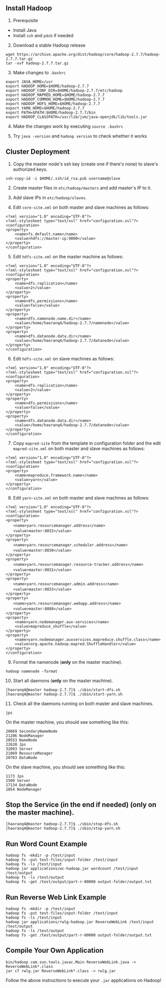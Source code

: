 ## Install Hadoop

1. Prerequisite

- Install Java
- Install `ssh` and `pdsh` if needed

2. Download a stable Hadoop release

```
wget https://archive.apache.org/dist/hadoop/core/hadoop-2.7.7/hadoop-2.7.7.tar.gz
tar -xvf hadoop-2.7.7.tar.gz
```

3. Make changes to `.bashrc`

```
export JAVA_HOME=/usr
export HADOOP_HOME=$HOME/hadoop-2.7.7
export HADOOP_CONF_DIR=$HOME/hadoop-2.7.7/etc/hadoop
export HADOOP_MAPRED_HOME=$HOME/hadoop-2.7.7
export HADOOP_COMMON_HOME=$HOME/hadoop-2.7.7
export HADOOP_HDFS_HOME=$HOME/hadoop-2.7.7
export YARN_HOME=$HOME/hadoop-2.7.7
export PATH=$PATH:$HOME/hadoop-2.7.7/bin
export HADOOP_CLASSPATH=/usr/lib/jvm/java-openjdk/lib/tools.jar
```

4. Make the changes work by executing `source .bashrc`

5. Try `java -version` and `hadoop version` to check whether it works

## Cluster Deployment

1. Copy the master node's ssh key (create one if there's none) to slave's authorized keys.

```
ssh-copy-id -i $HOME/.ssh/id_rsa.pub username@slave
```

2. Create master files in `etc/hadoop/masters` and add master's IP to it.

3. Add slave IPs in `etc/hadoop/slaves`.

4. Edit `core-site.xml` on both master and slave machines as follows:

```
<?xml version="1.0" encoding="UTF-8"?>
<?xml-stylesheet type="text/xsl" href="configuration.xsl"?>
<configuration>
<property>
    <name>fs.default.name</name>
    <value>hdfs://master-ip:9000</value>
</property>
</configuration>
```

5. Edit `hdfs-site.xml` on the master machine as follows:

```
<?xml version="1.0" encoding="UTF-8"?>
<?xml-stylesheet type="text/xsl" href="configuration.xsl"?>
<configuration>
<property>
    <name>dfs.replication</name>
    <value>2</value>
</property>
<property>
    <name>dfs.permissions</name>
    <value>false</value>
</property>
<property>
    <name>dfs.namenode.name.dir</name>
    <value>/home/haoranq4/hadoop-2.7.7/namenode</value>
</property>
<property>
    <name>dfs.datanode.data.dir</name>
    <value>/home/haoranq4/hadoop-2.7.7/datanode</value>
</property>
</configuration>
```

6. Edit `hdfs-site.xml` on slave machines as follows:

```
<?xml version="1.0" encoding="UTF-8"?>
<?xml-stylesheet type="text/xsl" href="configuration.xsl"?>
<configuration>
<property>
    <name>dfs.replication</name>
    <value>2</value>
</property>
<property>
    <name>dfs.permissions</name>
    <value>false</value>
</property>
<property>
    <name>dfs.datanode.data.dir</name>
    <value>/home/haoranq4/hadoop-2.7.7/datanode</value>
</property>
</configuration>
```

7. Copy `mapred-site` from the template in configuration folder and the edit `mapred-site.xml` on both master and slave machines as follows:

```
<?xml version="1.0" encoding="UTF-8"?>
<?xml-stylesheet type="text/xsl" href="configuration.xsl"?>
<configuration>
<property>
    <name>mapreduce.framework.name</name>
    <value>yarn</value>
</property>
</configuration>
```

8. Edit `yarn-site.xml` on both master and slave machines as follows:

```
<?xml version="1.0" encoding="UTF-8"?>
<?xml-stylesheet type="text/xsl" href="configuration.xsl"?>
<configuration>
<property>
　　<name>yarn.resourcemanager.address</name>
　　<value>master:8032</value>
</property>
<property>
　　<name>yarn.resourcemanager.scheduler.address</name>
　　<value>master:8030</value>
</property>
<property>
　　<name>yarn.resourcemanager.resource-tracker.address</name>
　　<value>master:8031</value>
</property>
<property>
　　<name>yarn.resourcemanager.admin.address</name>
　　<value>master:8033</value>
</property>
<property>
　　<name>yarn.resourcemanager.webapp.address</name>
　　<value>master:8088</value>
</property>
<property>
    <name>yarn.nodemanager.aux-services</name>
    <value>mapreduce_shuffle</value>
</property>
<property>
    <name>yarn.nodemanager.auxservices.mapreduce.shuffle.class</name>
    <value>org.apache.hadoop.mapred.ShuffleHandler</value>
</property>
</configuration>
```

9. Format the namenode (**only** on the master machine).

```
hadoop namenode -format
```

10. Start all daemons (**only** on the master machine).

```
[haoranq4@master hadoop-2.7.7]$ ./sbin/start-dfs.sh
[haoranq4@master hadoop-2.7.7]$ ./sbin/start-yarn.sh
```

11. Check all the daemons running on both master and slave machines.

```
jps
```

On the master machine, you should see something like this:

```
20869 SecondaryNameNode
21206 NodeManager
20553 NameNode
22620 Jps
32093 Server
21069 ResourceManager
20703 DataNode
```

On the slave machine, you should see something like this:

```
1173 Jps
1500 Server
17134 DataNode
1054 NodeManager
```

## Stop the Service (in the end if needed) (**only** on the master machine).

```
[haoranq4@master hadoop-2.7.7]$ ./sbin/stop-dfs.sh
[haoranq4@master hadoop-2.7.7]$ ./sbin/stop-yarn.sh
```

## Run Word Count Example

```
hadoop fs -mkdir -p /test/input
hadoop fs -put test-files/input-folder /test/input
hadoop fs -ls /test/input
hadoop jar applications/wc-hadoop.jar wordcount /test/input /test/output
hadoop fs -ls /test/output
hadoop fs -get /test/output/part-r-00000 output-folder/output.txt
```

## Run Reverse Web Link Example

```
hadoop fs -mkdir -p /test/input
hadoop fs -put test-files/input-folder /test/input
hadoop fs -ls /test/input
hadoop jar applications/rwlg-hadoop.jar ReverseWebLink /test/input /test/output
hadoop fs -ls /test/output
hadoop fs -get /test/output/part-r-00000 output-folder/output.txt
```

## Compile Your Own Application

```
bin/hadoop com.sun.tools.javac.Main ReverseWebLink.java -> ReverseWebLink*.class
jar cf rwlg.jar ReverseWebLink*.class -> rwlg.jar
```

Follow the above instructions to execute your `.jar` applications on Hadoop!